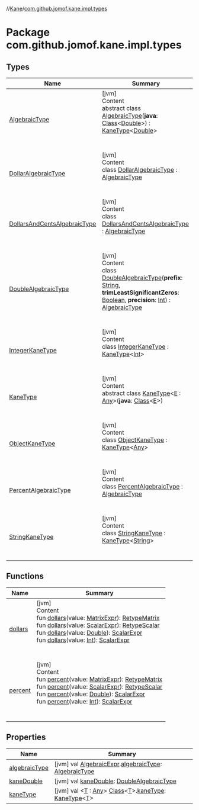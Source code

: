 //[Kane](../index.md)/[com.github.jomof.kane.impl.types](index.md)



# Package com.github.jomof.kane.impl.types  


## Types  
  
|  Name|  Summary| 
|---|---|
| <a name="com.github.jomof.kane.impl.types/AlgebraicType///PointingToDeclaration/"></a>[AlgebraicType](-algebraic-type/index.md)| <a name="com.github.jomof.kane.impl.types/AlgebraicType///PointingToDeclaration/"></a>[jvm]  <br>Content  <br>abstract class [AlgebraicType](-algebraic-type/index.md)(**java**: [Class](https://docs.oracle.com/javase/8/docs/api/java/lang/Class.html)<[Double](https://kotlinlang.org/api/latest/jvm/stdlib/kotlin/-double/index.html)>) : [KaneType](-kane-type/index.md)<[Double](https://kotlinlang.org/api/latest/jvm/stdlib/kotlin/-double/index.html)>   <br><br><br>
| <a name="com.github.jomof.kane.impl.types/DollarAlgebraicType///PointingToDeclaration/"></a>[DollarAlgebraicType](-dollar-algebraic-type/index.md)| <a name="com.github.jomof.kane.impl.types/DollarAlgebraicType///PointingToDeclaration/"></a>[jvm]  <br>Content  <br>class [DollarAlgebraicType](-dollar-algebraic-type/index.md) : [AlgebraicType](-algebraic-type/index.md)  <br><br><br>
| <a name="com.github.jomof.kane.impl.types/DollarsAndCentsAlgebraicType///PointingToDeclaration/"></a>[DollarsAndCentsAlgebraicType](-dollars-and-cents-algebraic-type/index.md)| <a name="com.github.jomof.kane.impl.types/DollarsAndCentsAlgebraicType///PointingToDeclaration/"></a>[jvm]  <br>Content  <br>class [DollarsAndCentsAlgebraicType](-dollars-and-cents-algebraic-type/index.md) : [AlgebraicType](-algebraic-type/index.md)  <br><br><br>
| <a name="com.github.jomof.kane.impl.types/DoubleAlgebraicType///PointingToDeclaration/"></a>[DoubleAlgebraicType](-double-algebraic-type/index.md)| <a name="com.github.jomof.kane.impl.types/DoubleAlgebraicType///PointingToDeclaration/"></a>[jvm]  <br>Content  <br>class [DoubleAlgebraicType](-double-algebraic-type/index.md)(**prefix**: [String](https://kotlinlang.org/api/latest/jvm/stdlib/kotlin/-string/index.html), **trimLeastSignificantZeros**: [Boolean](https://kotlinlang.org/api/latest/jvm/stdlib/kotlin/-boolean/index.html), **precision**: [Int](https://kotlinlang.org/api/latest/jvm/stdlib/kotlin/-int/index.html)) : [AlgebraicType](-algebraic-type/index.md)  <br><br><br>
| <a name="com.github.jomof.kane.impl.types/IntegerKaneType///PointingToDeclaration/"></a>[IntegerKaneType](-integer-kane-type/index.md)| <a name="com.github.jomof.kane.impl.types/IntegerKaneType///PointingToDeclaration/"></a>[jvm]  <br>Content  <br>class [IntegerKaneType](-integer-kane-type/index.md) : [KaneType](-kane-type/index.md)<[Int](https://kotlinlang.org/api/latest/jvm/stdlib/kotlin/-int/index.html)>   <br><br><br>
| <a name="com.github.jomof.kane.impl.types/KaneType///PointingToDeclaration/"></a>[KaneType](-kane-type/index.md)| <a name="com.github.jomof.kane.impl.types/KaneType///PointingToDeclaration/"></a>[jvm]  <br>Content  <br>abstract class [KaneType](-kane-type/index.md)<[E](-kane-type/index.md) : [Any](https://kotlinlang.org/api/latest/jvm/stdlib/kotlin/-any/index.html)>(**java**: [Class](https://docs.oracle.com/javase/8/docs/api/java/lang/Class.html)<[E](-kane-type/index.md)>)  <br><br><br>
| <a name="com.github.jomof.kane.impl.types/ObjectKaneType///PointingToDeclaration/"></a>[ObjectKaneType](-object-kane-type/index.md)| <a name="com.github.jomof.kane.impl.types/ObjectKaneType///PointingToDeclaration/"></a>[jvm]  <br>Content  <br>class [ObjectKaneType](-object-kane-type/index.md) : [KaneType](-kane-type/index.md)<[Any](https://kotlinlang.org/api/latest/jvm/stdlib/kotlin/-any/index.html)>   <br><br><br>
| <a name="com.github.jomof.kane.impl.types/PercentAlgebraicType///PointingToDeclaration/"></a>[PercentAlgebraicType](-percent-algebraic-type/index.md)| <a name="com.github.jomof.kane.impl.types/PercentAlgebraicType///PointingToDeclaration/"></a>[jvm]  <br>Content  <br>class [PercentAlgebraicType](-percent-algebraic-type/index.md) : [AlgebraicType](-algebraic-type/index.md)  <br><br><br>
| <a name="com.github.jomof.kane.impl.types/StringKaneType///PointingToDeclaration/"></a>[StringKaneType](-string-kane-type/index.md)| <a name="com.github.jomof.kane.impl.types/StringKaneType///PointingToDeclaration/"></a>[jvm]  <br>Content  <br>class [StringKaneType](-string-kane-type/index.md) : [KaneType](-kane-type/index.md)<[String](https://kotlinlang.org/api/latest/jvm/stdlib/kotlin/-string/index.html)>   <br><br><br>


## Functions  
  
|  Name|  Summary| 
|---|---|
| <a name="com.github.jomof.kane.impl.types//dollars/#com.github.jomof.kane.impl.MatrixExpr/PointingToDeclaration/"></a>[dollars](dollars.md)| <a name="com.github.jomof.kane.impl.types//dollars/#com.github.jomof.kane.impl.MatrixExpr/PointingToDeclaration/"></a>[jvm]  <br>Content  <br>fun [dollars](dollars.md)(value: [MatrixExpr](../com.github.jomof.kane.impl/-matrix-expr/index.md)): [RetypeMatrix](../com.github.jomof.kane.impl/-retype-matrix/index.md)  <br>fun [dollars](dollars.md)(value: [ScalarExpr](../com.github.jomof.kane.impl/-scalar-expr/index.md)): [RetypeScalar](../com.github.jomof.kane.impl/-retype-scalar/index.md)  <br>fun [dollars](dollars.md)(value: [Double](https://kotlinlang.org/api/latest/jvm/stdlib/kotlin/-double/index.html)): [ScalarExpr](../com.github.jomof.kane.impl/-scalar-expr/index.md)  <br>fun [dollars](dollars.md)(value: [Int](https://kotlinlang.org/api/latest/jvm/stdlib/kotlin/-int/index.html)): [ScalarExpr](../com.github.jomof.kane.impl/-scalar-expr/index.md)  <br><br><br>
| <a name="com.github.jomof.kane.impl.types//percent/#com.github.jomof.kane.impl.MatrixExpr/PointingToDeclaration/"></a>[percent](percent.md)| <a name="com.github.jomof.kane.impl.types//percent/#com.github.jomof.kane.impl.MatrixExpr/PointingToDeclaration/"></a>[jvm]  <br>Content  <br>fun [percent](percent.md)(value: [MatrixExpr](../com.github.jomof.kane.impl/-matrix-expr/index.md)): [RetypeMatrix](../com.github.jomof.kane.impl/-retype-matrix/index.md)  <br>fun [percent](percent.md)(value: [ScalarExpr](../com.github.jomof.kane.impl/-scalar-expr/index.md)): [RetypeScalar](../com.github.jomof.kane.impl/-retype-scalar/index.md)  <br>fun [percent](percent.md)(value: [Double](https://kotlinlang.org/api/latest/jvm/stdlib/kotlin/-double/index.html)): [ScalarExpr](../com.github.jomof.kane.impl/-scalar-expr/index.md)  <br>fun [percent](percent.md)(value: [Int](https://kotlinlang.org/api/latest/jvm/stdlib/kotlin/-int/index.html)): [ScalarExpr](../com.github.jomof.kane.impl/-scalar-expr/index.md)  <br><br><br>


## Properties  
  
|  Name|  Summary| 
|---|---|
| <a name="com.github.jomof.kane.impl.types//algebraicType/com.github.jomof.kane.impl.AlgebraicExpr#/PointingToDeclaration/"></a>[algebraicType](algebraic-type.md)| <a name="com.github.jomof.kane.impl.types//algebraicType/com.github.jomof.kane.impl.AlgebraicExpr#/PointingToDeclaration/"></a> [jvm] val [AlgebraicExpr](../com.github.jomof.kane.impl/-algebraic-expr/index.md).[algebraicType](algebraic-type.md): [AlgebraicType](-algebraic-type/index.md)   <br>
| <a name="com.github.jomof.kane.impl.types//kaneDouble/#/PointingToDeclaration/"></a>[kaneDouble](kane-double.md)| <a name="com.github.jomof.kane.impl.types//kaneDouble/#/PointingToDeclaration/"></a> [jvm] val [kaneDouble](kane-double.md): [DoubleAlgebraicType](-double-algebraic-type/index.md)   <br>
| <a name="com.github.jomof.kane.impl.types//kaneType/java.lang.Class[TypeParam(bounds=[kotlin.Any])]#/PointingToDeclaration/"></a>[kaneType](kane-type.md)| <a name="com.github.jomof.kane.impl.types//kaneType/java.lang.Class[TypeParam(bounds=[kotlin.Any])]#/PointingToDeclaration/"></a> [jvm] val <[T](kane-type.md) : [Any](https://kotlinlang.org/api/latest/jvm/stdlib/kotlin/-any/index.html)> [Class](https://docs.oracle.com/javase/8/docs/api/java/lang/Class.html)<[T](kane-type.md)>.[kaneType](kane-type.md): [KaneType](-kane-type/index.md)<[T](kane-type.md)>   <br>

